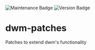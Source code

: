 ![Maintenance Badge](https://img.shields.io/badge/Maintained-yes-success)
![Version Badge](https://img.shields.io/badge/Version-3.0-informational)

# dwm-patches
Patches to extend dwm's functionality
